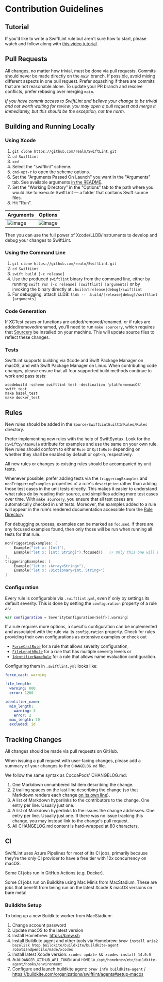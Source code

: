 # Contribution Guidelines

## Tutorial

If you'd like to write a SwiftLint rule but aren't sure how to start,
please watch and follow along with
[this video tutorial](https://vimeo.com/819268038).

## Pull Requests

All changes, no matter how trivial, must be done via pull requests. Commits
should never be made directly on the `main` branch. If possible, avoid mixing
different aspects in one pull request. Prefer squashing if there are commits
that are not reasonable alone. To update your PR branch and resolve conflicts,
prefer rebasing over merging `main`.

_If you have commit access to SwiftLint and believe your change to be trivial
and not worth waiting for review, you may open a pull request and merge it
immediately, but this should be the exception, not the norm._

## Building and Running Locally

### Using Xcode

1. `git clone https://github.com/realm/SwiftLint.git`
1. `cd SwiftLint`
1. `xed .`
1. Select the "swiftlint" scheme.
1. `cmd-opt-r` to open the scheme options.
1. Set the "Arguments Passed On Launch" you want in the "Arguments" tab. See
available arguments [in the README](https://github.com/realm/SwiftLint#command-line).
1. Set the "Working Directory" in the "Options" tab to the path where you would like
to execute SwiftLint — a folder that contains Swift source files.
1. Hit "Run".

|Arguments|Options|
|-|-|
|![image](https://user-images.githubusercontent.com/5748627/115156411-d38c8780-a08c-11eb-9de4-939606c81574.png)|![image](https://user-images.githubusercontent.com/5748627/115156276-287bce00-a08c-11eb-9e1d-35684a665228.png)|

Then you can use the full power of Xcode/LLDB/Instruments to develop and debug your changes to SwiftLint.

### Using the Command Line

1. `git clone https://github.com/realm/SwiftLint.git`
1. `cd SwiftLint`
1. `swift build [-c release]`
1. Use the produced `swiftlint` binary from the command line, either by running `swift run [-c release] [swiftlint] [arguments]` or by invoking the binary directly at `.build/[release|debug]/swiftlint`
1. For debugging, attach LLDB: `lldb -- .build/[release|debug]/swiftlint [arguments]`

### Code Generation

If XCTest cases or functions are added/removed/renamed, or if rules are
added/removed/renamed, you'll need to run `make sourcery`, which requires that
[Sourcery](https://github.com/krzysztofzablocki/Sourcery) be installed on your
machine. This will update source files to reflect these changes.

### Tests

SwiftLint supports building via Xcode and Swift Package Manager on macOS, and
with Swift Package Manager on Linux. When contributing code changes, please
ensure that all four supported build methods continue to work and pass tests:

```shell
xcodebuild -scheme swiftlint test -destination 'platform=macOS'
swift test
make bazel_test
make docker_test
```

## Rules

New rules should be added in the `Source/SwiftLintBuiltInRules/Rules` directory.

Prefer implementing new rules with the help of SwiftSyntax. Look for the
`@SwiftSyntaxRule` attribute for examples and use the same on your own rule.
New rules should conform to either `Rule` or `OptInRule` depending on whether
they shall be enabled by default or opt-in, respectively.

All new rules or changes to existing rules should be accompanied by unit tests.

Whenever possible, prefer adding tests via the `triggeringExamples` and
`nonTriggeringExamples` properties of a rule's `description` rather than adding
those test cases in the unit tests directly. This makes it easier to understand
what rules do by reading their source, and simplifies adding more test cases
over time. With `make sourcery`, you ensure that all test cases are automatically
checked in unit tests. Moreover, the examples added to a rule will appear in the
rule's rendered documentation accessible from the
[Rule Directory](https://realm.github.io/SwiftLint/rule-directory.html).

For debugging purposes, examples can be marked as `focused`. If there are any
focused examples found, then only those will be run when running all tests for that
rule.

```swift
nonTriggeringExamples: [
    Example("let x: [Int]"),
    Example("let x: [Int: String]").focused()   // Only this one will be run in tests.
],
triggeringExamples: [
    Example("let x: ↓Array<String>"),
    Example("let x: ↓Dictionary<Int, String>")
]
```

### Configuration

Every rule is configurable via `.swiftlint.yml`, even if only by settings its default
severity. This is done by setting the `configuration` property of a rule as:

```swift
var configuration = SeverityConfiguration<Self>(.warning)
```

If a rule requires more options, a specific configuration can be implemented
and associated with the rule via its `configuration` property. Check for rules providing
their own configurations as extensive examples or check out

* [`ForceCastRule`](https://github.com/realm/SwiftLint/blob/main/Source/SwiftLintBuiltInRules/Rules/Idiomatic/ForceCastRule.swift)
  for a rule that allows severity configuration,
* [`FileLengthRule`](https://github.com/realm/SwiftLint/blob/main/Source/SwiftLintBuiltInRules/Rules/Metrics/FileLengthRule.swift)
  for a rule that has multiple severity levels or
* [`IdentifierNameRule`](https://github.com/realm/SwiftLint/blob/main/Source/SwiftLintBuiltInRules/Rules/Style/IdentifierNameRule.swift)
  for a rule that allows name evaluation configuration.

Configuring them in `.swiftlint.yml` looks like:

```yaml
force_cast: warning

file_length:
  warning: 800
  error: 1200

identifier_name:
  min_length:
    warning: 3
    error: 2
  max_length: 20
  excluded: id
```

## Tracking Changes

All changes should be made via pull requests on GitHub.

When issuing a pull request with user-facing changes, please add a
summary of your changes to the `CHANGELOG.md` file.

We follow the same syntax as CocoaPods' CHANGELOG.md:

1. One Markdown unnumbered list item describing the change.
1. 2 trailing spaces on the last line describing the change (so that Markdown renders each change
  [on its own line](https://daringfireball.net/projects/markdown/syntax#p)).
1. A list of Markdown hyperlinks to the contributors to the change. One entry
   per line. Usually just one.
1. A list of Markdown hyperlinks to the issues the change addresses. One entry
   per line. Usually just one. If there was no issue tracking this change,
   you may instead link to the change's pull request.
1. All CHANGELOG.md content is hard-wrapped at 80 characters.

## CI

SwiftLint uses Azure Pipelines for most of its CI jobs, primarily because
they're the only CI provider to have a free tier with 10x concurrency on macOS.

Some CI jobs run in GitHub Actions (e.g. Docker).

Some CI jobs run on Buildkite using Mac Minis from MacStadium. These are jobs
that benefit from being run on the latest Xcode & macOS versions on bare metal.

### Buildkite Setup

To bring up a new Buildkite worker from MacStadium:

1. Change account password
1. Update macOS to the latest version
1. Install Homebrew: <https://brew.sh>
1. Install Buildkite agent and other tools via Homebrew:
   `brew install aria2 bazelisk htop buildkite/buildkite/buildkite-agent robotsandpencils/made/xcodes`
1. Install latest Xcode version: `xcodes update && xcodes install 14.0.0`
1. Add `DANGER_GITHUB_API_TOKEN` and `HOME` to `/opt/homebrew/etc/buildkite-agent/hooks/environment`
1. Configure and launch buildkite agent: `brew info buildkite-agent` /
   <https://buildkite.com/organizations/swiftlint/agents#setup-macos>
